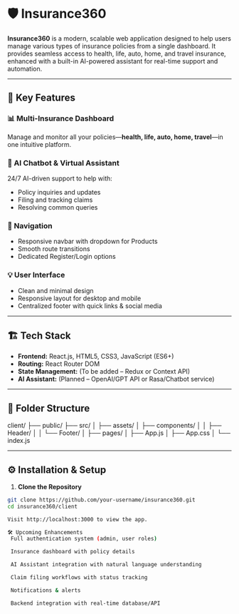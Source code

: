 # 🛡️ Insurance360

**Insurance360** is a modern, scalable web application designed to help users manage various types of insurance policies from a single dashboard. It provides seamless access to health, life, auto, home, and travel insurance, enhanced with a built-in AI-powered assistant for real-time support and automation.

---

## 🚀 Key Features

### 📊 Multi-Insurance Dashboard  
Manage and monitor all your policies—**health, life, auto, home, travel**—in one intuitive platform.

### 🤖 AI Chatbot & Virtual Assistant  
24/7 AI-driven support to help with:
- Policy inquiries and updates
- Filing and tracking claims
- Resolving common queries

### 🧭 Navigation
- Responsive navbar with dropdown for Products
- Smooth route transitions
- Dedicated Register/Login options

### 💡 User Interface
- Clean and minimal design
- Responsive layout for desktop and mobile
- Centralized footer with quick links & social media

---

## 🏗️ Tech Stack

- **Frontend:** React.js, HTML5, CSS3, JavaScript (ES6+)
- **Routing:** React Router DOM
- **State Management:** (To be added – Redux or Context API)
- **AI Assistant:** (Planned – OpenAI/GPT API or Rasa/Chatbot service)

---

## 📁 Folder Structure

client/
├── public/
├── src/
│ ├── assets/
│ ├── components/
│ │ ├── Header/
│ │ └── Footer/
│ ├── pages/
│ ├── App.js
│ ├── App.css
│ └── index.js


---

## ⚙️ Installation & Setup

1. **Clone the Repository**

```bash
git clone https://github.com/your-username/insurance360.git
cd insurance360/client

Visit http://localhost:3000 to view the app.

🛠️ Upcoming Enhancements
 Full authentication system (admin, user roles)

 Insurance dashboard with policy details

 AI Assistant integration with natural language understanding

 Claim filing workflows with status tracking

 Notifications & alerts

 Backend integration with real-time database/API

